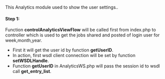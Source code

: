 This Analytics module used to show the user settings..

#### Step 1:

Function **controlAnalyticsViewFlow** will be called first from index.php to controller which is used to get the jobs shared and posted of login user for week,month,year.

- First it will get the user id by function **getUserID**.
- In action, first wsdl client connection will be set by function **setWSDLHandle**.
- Function **getUserID** in AnalyticsWS.php will pass the session id to wsdl call **get_entry_list**.
